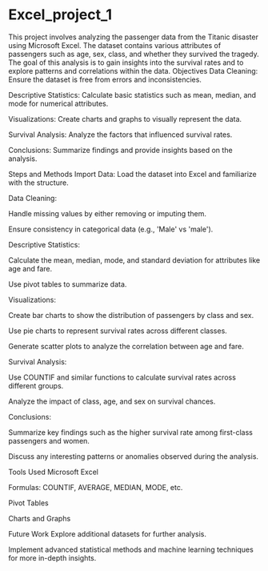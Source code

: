 # Excel_project_1
This project involves analyzing the passenger data from the Titanic disaster using Microsoft Excel. The dataset contains various attributes of passengers such as age, sex, class, and whether they survived the tragedy. The goal of this analysis is to gain insights into the survival rates and to explore patterns and correlations within the data.
Objectives
Data Cleaning: Ensure the dataset is free from errors and inconsistencies.

Descriptive Statistics: Calculate basic statistics such as mean, median, and mode for numerical attributes.

Visualizations: Create charts and graphs to visually represent the data.

Survival Analysis: Analyze the factors that influenced survival rates.

Conclusions: Summarize findings and provide insights based on the analysis.

Steps and Methods
Import Data: Load the dataset into Excel and familiarize with the structure.

Data Cleaning:

Handle missing values by either removing or imputing them.

Ensure consistency in categorical data (e.g., 'Male' vs 'male').

Descriptive Statistics:

Calculate the mean, median, mode, and standard deviation for attributes like age and fare.

Use pivot tables to summarize data.

Visualizations:

Create bar charts to show the distribution of passengers by class and sex.

Use pie charts to represent survival rates across different classes.

Generate scatter plots to analyze the correlation between age and fare.

Survival Analysis:

Use COUNTIF and similar functions to calculate survival rates across different groups.

Analyze the impact of class, age, and sex on survival chances.

Conclusions:

Summarize key findings such as the higher survival rate among first-class passengers and women.

Discuss any interesting patterns or anomalies observed during the analysis.

Tools Used
Microsoft Excel

Formulas: COUNTIF, AVERAGE, MEDIAN, MODE, etc.

Pivot Tables

Charts and Graphs

Future Work
Explore additional datasets for further analysis.

Implement advanced statistical methods and machine learning techniques for more in-depth insights.
